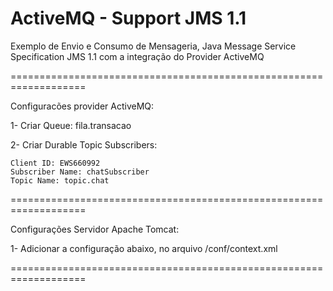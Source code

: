 ActiveMQ - Support JMS 1.1
==========================

Exemplo de Envio e Consumo de Mensageria, Java Message Service Specification JMS 1.1 
com a integração do Provider ActiveMQ


===================================================================

Configuracões provider ActiveMQ:

  1- Criar Queue: fila.transacao
  
  2- Criar Durable Topic Subscribers:
    
    Client ID: EWS660992
    Subscriber Name: chatSubscriber
    Topic Name: topic.chat
    
===================================================================
    
Configurações Servidor Apache Tomcat:

  1- Adicionar a configuração abaixo, no arquivo /conf/context.xml


<Resource name="jms/ConnectionFactory" auth="Container" type="org.apache.activemq.ActiveMQConnectionFactory" description="JMS Connection Factory" factory="org.apache.activemq.jndi.JNDIReferenceFactory" brokerURL="tcp://localhost:61616"  brokerName="EWS-BROKKER"/>
        
<Resource name="jms/transacao" auth="Container" type="org.apache.activemq.command.ActiveMQQueue"      description="Fila-Transacao" factory="org.apache.activemq.jndi.JNDIReferenceFactory" physicalName="fila.transacao"/>
       	 
<Resource name="jms/chat" auth="Container" type="org.apache.activemq.command.ActiveMQTopic" description="Topic-Chat"
        factory="org.apache.activemq.jndi.JNDIReferenceFactory" physicalName="topic.chat"/>   


===================================================================  


  




